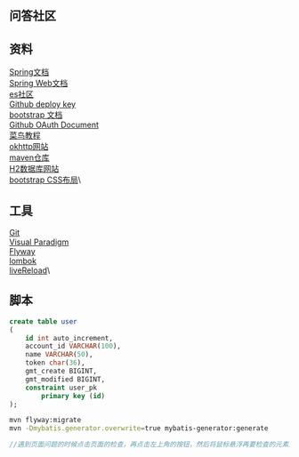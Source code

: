 ## 问答社区

## 资料
[Spring文档](https://spring.io/guides) \
[Spring Web文档](https://spring.io/guides/gs/serving-web-content/) \
[es社区](https://elasticsearch.cn/explore) \
[Github deploy key](https://developer.github.com/v3/guides/managing-deploy-keys/#deploy-keys) \
[bootstrap 文档](https://v3.bootcss.com/getting-started/#download)\
[Github OAuth Document](https://developer.github.com/apps/building-github-apps/creating-a-github-app/)\
[菜鸟教程](https://www.runoob.com/)\
[okhttp网站](https://square.github.io/okhttp/)\
[maven仓库](https://mvnrepository.com/artifact/com.alibaba)\
[H2数据库网站](http://www.h2database.com/html/main.html)\
[bootstrap CSS布局](https://v3.bootcss.com/css/#grid)\

## 工具
[Git](https://git-scm.com/download) \
[Visual Paradigm](https://www.visual-paradigm.com)\
[Flyway](https://flywaydb.org/getstarted/)\
[lombok](https://projectlombok.org/setup/maven)\
[liveReload](http://livereload.com/extensions/)\

## 脚本
```sql
create table user
(
	id int auto_increment,
	account_id VARCHAR(100),
	name VARCHAR(50),
	token char(36),
	gmt_create BIGINT,
	gmt_modified BIGINT,
	constraint user_pk
		primary key (id)
);
```
```bash
mvn flyway:migrate
mvn -Dmybatis.generator.overwrite=true mybatis-generator:generate
```
```java
//遇到页面问题的时候点击页面的检查，再点击左上角的按钮，然后将鼠标悬浮再要检查的元素上面就可以看到元素有什么语句
```